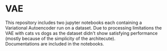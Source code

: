 # VAE
This repository includes two jupyter notebooks each containing a Variational Autoencoder run on a dataset. Due to processing limitations the VAE with cats vs dogs as the dataset didn't show satisfying performance (mostly because of the simplicity of the architecute).
<br>
Documentations are included in the notebooks.
